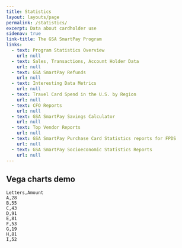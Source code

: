 ```yaml
---
title: Statistics
layout: layouts/page
permalink: /statistics/
excerpt: Data about cardholder use
sidenav: true
link-title: The GSA SmartPay Program
links:
  - text: Program Statistics Overview
    url: null
  - text: Sales, Transactions, Account Holder Data
    url: null
  - text: GSA SmartPay Refunds
    url: null
  - text: Interesting Data Metrics
    url: null
  - text: Travel Card Spend in the U.S. by Region
    url: null
  - text: CFO Reports
    url: null
  - text: GSA SmartPay Savings Calculator
    url: null
  - text: Top Vendor Reports
    url: null
  - text: GSA SmartPay Purchase Card Statistics reports for FPDS
    url: null
  - text: GSA SmartPay Socioeconomic Statistics Reports
    url: null            
---
```


## Vega charts demo

```bar-chart
Letters,Amount
A,28
B,55
C,43
D,91
E,81
F,53
G,19
H,81
I,52
```
